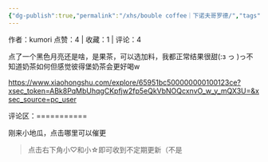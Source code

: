 ```yaml
---
{"dg-publish":true,"permalink":"/xhs/bouble coffee｜下诺夫哥罗德/","tags":["rednote"]}
---
```


作者：kumori
点赞：4   |   收藏：1   |   评论：4

点了一个黑色月亮还是啥，是果茶，可以选加料，我都正常结果很甜(:з っ )っ不知道奶茶如何但感觉彼得堡奶茶会更好喝w

https://www.xiaohongshu.com/explore/65951bc500000000100123ce?xsec_token=ABk8PqMbUhqgCKpfjw2fp5eQkVbNOQcxnvO_w_y_mQX3U=&xsec_source=pc_user

评论区：===========

刚来小地瓜，点击哪里可以催更

> 点击右下角小♡和小☆即可收到不定期更新（不是